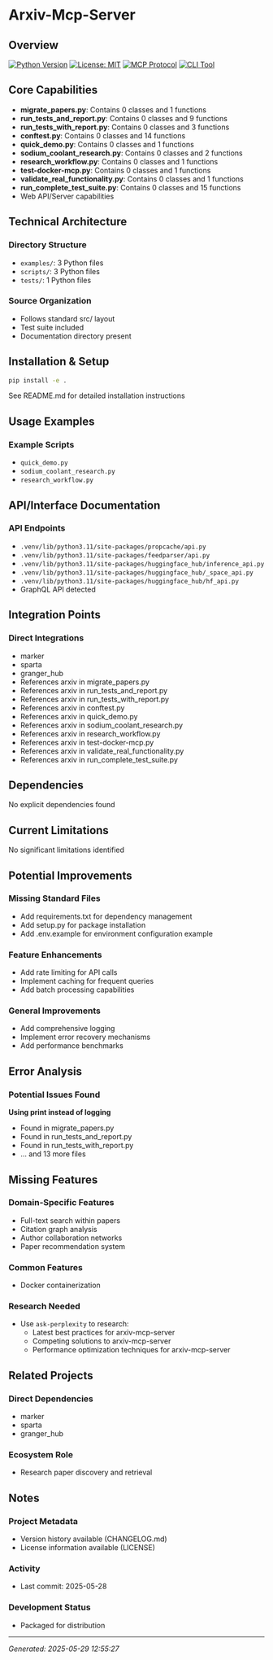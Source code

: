 # Arxiv-Mcp-Server

## Overview
[![Python Version](https://img.shields.io/badge/python-3.11+-blue.svg)](https://www.python.org/downloads/) [![License: MIT](https://img.shields.io/badge/License-MIT-yellow.svg)](https://opensource.org/licenses/MIT) [![MCP Protocol](https://img.shields.io/badge/MCP-Model%20Context%20Protocol-blue)](https://modelcontextprotocol.io) [![CLI Tool](https://img.shields.io/badge/CLI-Typer%20Powered-green)](https://typer.tiangolo.com/)

## Core Capabilities
- **migrate_papers.py**: Contains 0 classes and 1 functions
- **run_tests_and_report.py**: Contains 0 classes and 9 functions
- **run_tests_with_report.py**: Contains 0 classes and 3 functions
- **conftest.py**: Contains 0 classes and 14 functions
- **quick_demo.py**: Contains 0 classes and 1 functions
- **sodium_coolant_research.py**: Contains 0 classes and 2 functions
- **research_workflow.py**: Contains 0 classes and 1 functions
- **test-docker-mcp.py**: Contains 0 classes and 1 functions
- **validate_real_functionality.py**: Contains 0 classes and 1 functions
- **run_complete_test_suite.py**: Contains 0 classes and 15 functions
- Web API/Server capabilities

## Technical Architecture
### Directory Structure
- `examples/`: 3 Python files
- `scripts/`: 3 Python files
- `tests/`: 1 Python files

### Source Organization
- Follows standard src/ layout
- Test suite included
- Documentation directory present

## Installation & Setup
```bash
pip install -e .
```

See README.md for detailed installation instructions

## Usage Examples
### Example Scripts
- `quick_demo.py`
- `sodium_coolant_research.py`
- `research_workflow.py`

## API/Interface Documentation
### API Endpoints
- `.venv/lib/python3.11/site-packages/propcache/api.py`
- `.venv/lib/python3.11/site-packages/feedparser/api.py`
- `.venv/lib/python3.11/site-packages/huggingface_hub/inference_api.py`
- `.venv/lib/python3.11/site-packages/huggingface_hub/_space_api.py`
- `.venv/lib/python3.11/site-packages/huggingface_hub/hf_api.py`
- GraphQL API detected

## Integration Points
### Direct Integrations
- marker
- sparta
- granger_hub
- References arxiv in migrate_papers.py
- References arxiv in run_tests_and_report.py
- References arxiv in run_tests_with_report.py
- References arxiv in conftest.py
- References arxiv in quick_demo.py
- References arxiv in sodium_coolant_research.py
- References arxiv in research_workflow.py
- References arxiv in test-docker-mcp.py
- References arxiv in validate_real_functionality.py
- References arxiv in run_complete_test_suite.py

## Dependencies
No explicit dependencies found

## Current Limitations
No significant limitations identified

## Potential Improvements
### Missing Standard Files
- Add requirements.txt for dependency management
- Add setup.py for package installation
- Add .env.example for environment configuration example

### Feature Enhancements
- Add rate limiting for API calls
- Implement caching for frequent queries
- Add batch processing capabilities

### General Improvements
- Add comprehensive logging
- Implement error recovery mechanisms
- Add performance benchmarks

## Error Analysis
### Potential Issues Found

**Using print instead of logging**
- Found in migrate_papers.py
- Found in run_tests_and_report.py
- Found in run_tests_with_report.py
- ... and 13 more files

## Missing Features
### Domain-Specific Features
- Full-text search within papers
- Citation graph analysis
- Author collaboration networks
- Paper recommendation system

### Common Features
- Docker containerization

### Research Needed
- Use `ask-perplexity` to research:
  - Latest best practices for arxiv-mcp-server
  - Competing solutions to arxiv-mcp-server
  - Performance optimization techniques for arxiv-mcp-server

## Related Projects
### Direct Dependencies
- marker
- sparta
- granger_hub

### Ecosystem Role
- Research paper discovery and retrieval

## Notes
### Project Metadata
- Version history available (CHANGELOG.md)
- License information available (LICENSE)

### Activity
- Last commit: 2025-05-28

### Development Status
- Packaged for distribution

---
*Generated: 2025-05-29 12:55:27*
